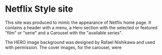 # Netflix Style site

This site was produced to mimic the appearance of Netflix home page.
It contains a header with a menu, a Hero section with the selected or featured "film" or "serie" and a Carousel with the "available series".

The HERO image background was designed by Rafael Nishikawa and used with permission.
The cover images, for the carousel, were 
